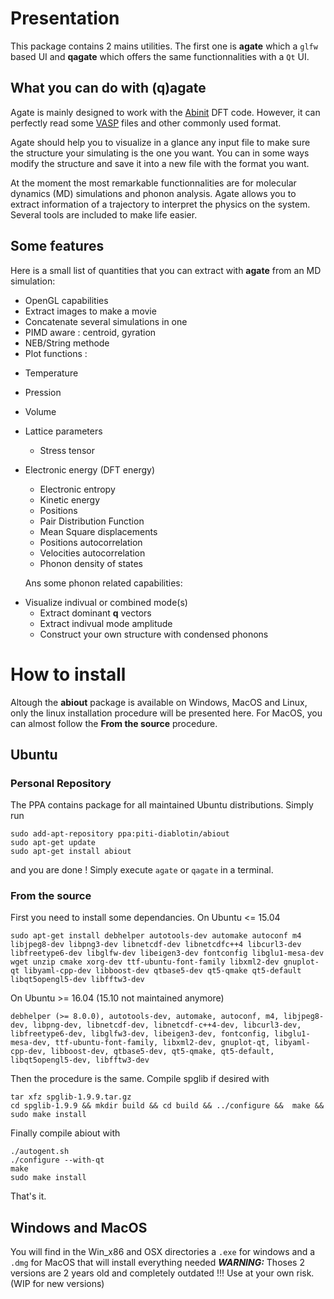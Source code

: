 # Presentation
This package contains 2 mains utilities. 
The first one is **agate** which a `glfw` based UI and **qagate** which offers the same functionnalities with a `Qt` UI. 

## What you can do with **(q)agate**
Agate is mainly designed to work with the [Abinit](www.abinit.org "Abinit website") DFT code. However, it can perfectly read some [VASP](www.vasp.at "VASP website") files and other commonly used format. 

Agate should help you to visualize in a glance any input file to make sure the structure your simulating is the one you want.
You can in some ways modify the structure and save it into a new file with the format you want.

At the moment the most remarkable functionnalities are for molecular dynamics (MD) simulations and phonon analysis. Agate allows you to extract information of a trajectory to interpret the physics on the system. Several tools are included to make life easier.

## Some features
Here is a small list of quantities that you can extract with **agate** from an MD simulation:
- OpenGL capabilities
- Extract images to make a movie
- Concatenate several simulations in one 
- PIMD aware : centroid, gyration
- NEB/String methode
- Plot functions :
* Temperature
* Pression
* Volume
* Lattice parameters
  * Stress tensor
* Electronic energy (DFT energy)
  * Electronic entropy
  * Kinetic energy
  * Positions
  * Pair Distribution Function
  * Mean Square displacements
  * Positions autocorrelation
  * Velocities autocorrelation
  * Phonon density of states

  Ans some phonon related capabilities:
- Visualize indivual or combined mode(s)
  - Extract dominant **q** vectors
  - Extract indivual mode amplitude
  - Construct your own structure with condensed phonons  

# How to install
  Altough the **abiout** package is available on Windows, MacOS and Linux, only the linux installation procedure will be presented here. For MacOS, you can almost follow the **From the source** procedure.

## Ubuntu 

### Personal Repository
  The PPA contains package for all maintained Ubuntu distributions.
  Simply run 
  ```
  sudo add-apt-repository ppa:piti-diablotin/abiout
  sudo apt-get update
  sudo apt-get install abiout
  ```
  and you are done !
  Simply execute `agate` or `qagate` in a terminal.

### From the source
  First you need to install some dependancies.
  On Ubuntu <= 15.04
  ```
  sudo apt-get install debhelper autotools-dev automake autoconf m4 libjpeg8-dev libpng3-dev libnetcdf-dev libnetcdfc++4 libcurl3-dev libfreetype6-dev libglfw-dev libeigen3-dev fontconfig libglu1-mesa-dev wget unzip cmake xorg-dev ttf-ubuntu-font-family libxml2-dev gnuplot-qt libyaml-cpp-dev libboost-dev qtbase5-dev qt5-qmake qt5-default libqt5opengl5-dev libfftw3-dev
  ```
On Ubuntu >= 16.04 (15.10 not maintained anymore)
  ```
  debhelper (>= 8.0.0), autotools-dev, automake, autoconf, m4, libjpeg8-dev, libpng-dev, libnetcdf-dev, libnetcdf-c++4-dev, libcurl3-dev, libfreetype6-dev, libglfw3-dev, libeigen3-dev, fontconfig, libglu1-mesa-dev, ttf-ubuntu-font-family, libxml2-dev, gnuplot-qt, libyaml-cpp-dev, libboost-dev, qtbase5-dev, qt5-qmake, qt5-default, libqt5opengl5-dev, libfftw3-dev
  ```
  Then the procedure is the same.
  Compile spglib if desired with
  ```
  tar xfz spglib-1.9.9.tar.gz
  cd spglib-1.9.9 && mkdir build && cd build && ../configure &&  make && sudo make install
  ```
  Finally compile abiout with
  ```
  ./autogent.sh
  ./configure --with-qt
  make
  sudo make install
  ```
  That's it.

## Windows and MacOS
  You will find in the Win_x86 and OSX directories a ```.exe``` for windows and a ```.dmg```  for MacOS that will install everything needed
***WARNING:*** Thoses 2 versions are 2 years old and completely outdated !!! Use at your own risk. (WIP for new versions)







